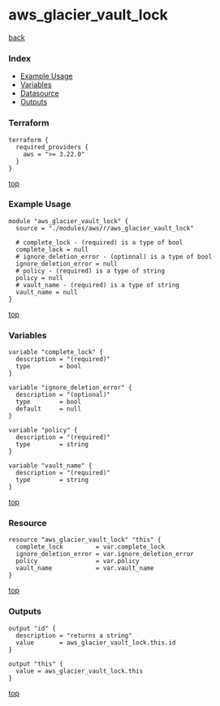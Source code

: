 # aws_glacier_vault_lock

[back](../aws.md)

### Index

- [Example Usage](#example-usage)
- [Variables](#variables)
- [Datasource](#datasource)
- [Outputs](#outputs)

### Terraform

```hcl
terraform {
  required_providers {
    aws = ">= 3.22.0"
  }
}
```

[top](#index)

### Example Usage

```hcl
module "aws_glacier_vault_lock" {
  source = "./modules/aws/r/aws_glacier_vault_lock"

  # complete_lock - (required) is a type of bool
  complete_lock = null
  # ignore_deletion_error - (optional) is a type of bool
  ignore_deletion_error = null
  # policy - (required) is a type of string
  policy = null
  # vault_name - (required) is a type of string
  vault_name = null
}
```

[top](#index)

### Variables

```hcl
variable "complete_lock" {
  description = "(required)"
  type        = bool
}

variable "ignore_deletion_error" {
  description = "(optional)"
  type        = bool
  default     = null
}

variable "policy" {
  description = "(required)"
  type        = string
}

variable "vault_name" {
  description = "(required)"
  type        = string
}
```

[top](#index)

### Resource

```hcl
resource "aws_glacier_vault_lock" "this" {
  complete_lock         = var.complete_lock
  ignore_deletion_error = var.ignore_deletion_error
  policy                = var.policy
  vault_name            = var.vault_name
}
```

[top](#index)

### Outputs

```hcl
output "id" {
  description = "returns a string"
  value       = aws_glacier_vault_lock.this.id
}

output "this" {
  value = aws_glacier_vault_lock.this
}
```

[top](#index)